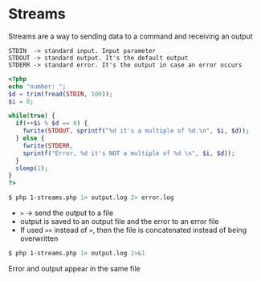# Streams

Streams are a way to sending data to a command and receiving an output

```
STDIN  -> standard input. Input parameter
STDOUT -> standard output. It's the default output
STDERR -> standard error. It's the output in case an error occurs
```

```php
<?php 
echo "number: ";
$d = trim(fread(STDIN, 100));
$i = 0;

while(true) {
  if(++$i % $d == 0) {
    fwrite(STDOUT, sprintf("%d it's a multiple of %d.\n", $i, $d));
  } else {
    fwrite(STDERR,
    sprintf("Error, %d it's NOT a multiple of %d \n", $i, $d));
  }
  sleep(1);
}
?>
```

```bash
$ php 1-streams.php 1> output.log 2> error.log
```

* `>` -> send the output to a file
* output is saved to an output file and the error to an error file
* If used `>>` instead of `>`, then the file is concatenated instead of being overwritten

```bash
$ php 1-streams.php 1> output.log 2>&1
```

Error and output appear in the same file
